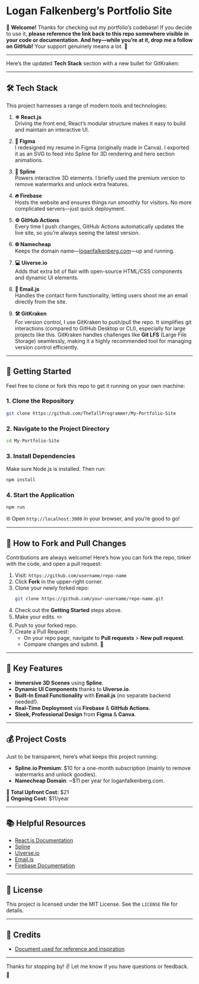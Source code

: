 # Logan Falkenberg’s Portfolio Site 

👋 **Welcome!** Thanks for checking out my portfolio’s codebase! If you decide to use it, **please reference the link back to this repo somewhere visible in your code or documentation. And hey—while you’re at it, drop me a follow on GitHub!** Your support genuinely means a lot. 🙌

---

Here’s the updated **Tech Stack** section with a new bullet for GitKraken:

---

## 🛠️ Tech Stack

This project harnesses a range of modern tools and technologies:

1. **⚛️ React.js**  
   Driving the front end, React’s modular structure makes it easy to build and maintain an interactive UI.

2. **🎨 Figma**  
   I redesigned my resume in Figma (originally made in Canva). I exported it as an SVG to feed into Spline for 3D rendering and hero section animations.

3. **💫 Spline**  
   Powers interactive 3D elements. I briefly used the premium version to remove watermarks and unlock extra features.

4. **🔥 Firebase**  
   Hosts the website and ensures things run smoothly for visitors. No more complicated servers—just quick deployment.

5. **⚙️ GitHub Actions**  
   Every time I push changes, GitHub Actions automatically updates the live site, so you’re always seeing the latest version.

6. **🌐 Namecheap**  
   Keeps the domain name—[loganfalkenberg.com](http://loganfalkenberg.com/)—up and running.

7. **💻 Uiverse.io**  
   Adds that extra bit of flair with open-source HTML/CSS components and dynamic UI elements.

8. **📧 Email.js**  
   Handles the contact form functionality, letting users shoot me an email directly from the site.

9. **🛠️ GitKraken**  
   For version control, I use GitKraken to push/pull the repo. It simplifies git interactions (compared to GitHub Desktop or CLI), especially for large projects like this. GitKraken handles challenges like **Git LFS** (Large File Storage) seamlessly, making it a highly recommended tool for managing version control efficiently.

---


## 🚀 Getting Started

Feel free to clone or fork this repo to get it running on your own machine:

### **1. Clone the Repository**

```bash
git clone https://github.com/TheTallProgrammer/My-Portfolio-Site
```

### **2. Navigate to the Project Directory**

```bash
cd My-Portfolio-Site
```

### **3. Install Dependencies**

Make sure Node.js is installed. Then run:

```bash
npm install
```

### **4. Start the Application**

```bash
npm run
```

🌐 Open `http://localhost:3000` in your browser, and you’re good to go!

---

## 🤝 How to Fork and Pull Changes

Contributions are always welcome! Here’s how you can fork the repo, tinker with the code, and open a pull request:

1. Visit: `https://github.com/username/repo-name`
2. Click **Fork** in the upper-right corner.
3. Clone your newly forked repo:
   ```bash
   git clone https://github.com/your-username/repo-name.git
   ```
4. Check out the **Getting Started** steps above.
5. Make your edits. ✏️
6. Push to your forked repo.
7. Create a Pull Request:
   - On your repo page, navigate to **Pull requests** > **New pull request**.
   - Compare changes and submit. 🚀

---

## 🌟 Key Features

- **Immersive 3D Scenes** using **Spline**.  
- **Dynamic UI Components** thanks to **Uiverse.io**.  
- **Built-In Email Functionality** with **Email.js** (no separate backend needed!).  
- **Real-Time Deployment** via **Firebase** & **GitHub Actions**.  
- **Sleek, Professional Design** from **Figma** & **Canva**.  

---

## 💰 Project Costs

Just to be transparent, here’s what keeps this project running:

- **Spline.io Premium**: $10 for a one-month subscription (mainly to remove watermarks and unlock goodies).  
- **Namecheap Domain**: ~$11 per year for loganfalkenberg.com.  

**🤑 Total Upfront Cost:** $21  
**💸 Ongoing Cost:** $11/year  

---

## 📚 Helpful Resources

- [React.js Documentation](https://reactjs.org/docs/getting-started.html)  
- [Spline](https://spline.design/)  
- [Uiverse.io](https://uiverse.io/)  
- [Email.js](https://www.emailjs.com/)  
- [Firebase Documentation](https://firebase.google.com/docs)  

---

## 📜 License

This project is licensed under the MIT License. See the `LICENSE` file for details.

---

## 🎉 Credits

- [Document used for reference and inspiration](https://docs.google.com/document/d/1wXuXgStf9ZTEIpFYRuRH1Y-wH3LffQFrsgiky4xQa50/edit?tab=t.0#heading=h.y8r13cuesee2)  

---

Thanks for stopping by! ✌️ Let me know if you have questions or feedback. 💬
